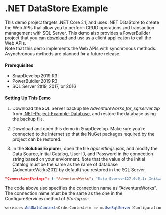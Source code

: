 ﻿# <b>.NET DataStore Example</b>

This demo project targets .NET Core 3.1, and uses .NET DataStore to create the Web APIs that allow you to perform CRUD operations and transaction management with SQL Server. This demo also provides a PowerBuilder project that you can [download](https://github.com/Appeon/PowerBuilder-RestClient-Example) and use as a client application to call the Web APIs.   
Note that this demo implements the Web APIs with synchronous methods. Asynchronous methods are planned for a future release.

#### Prerequisites
*   SnapDevelop 2019 R3     
*   PowerBuidler 2019 R3    
*   SQL Server 2019, 2017, or 2016  

#### Setting Up This Demo

1.	Download the SQL Server backup file *AdventureWorks_for_sqlserver.zip* from [.NET-Project-Example-Database](https://github.com/Appeon/.NET-Project-Example-Database), and restore the database using the backup file.

2.	Download and open this demo in SnapDevelop. Make sure you’re connected to the Internet so that the NuGet packages required by the project can be restored.

3.	In the **Solution Explorer**, open the file *appsettings.json*, and modify the Data Source, Initial Catalog, User ID, and Password in the connection string based on your enviorment. Note that the value of the Initial Catalog must be the same as the name of database (AdventureWorks2012 by default) you restored in the SQL Server.


   ```json
   "ConnectionStrings": { "AdventureWorks": "Data Source=127.0.0.1; Initial Catalog=AdventureWorks2012; Integrated Security=False; User ID=sa; Password=123456; Pooling=True; Min Pool Size=0; Max Pool Size=100; ApplicationIntent=ReadWrite" }
   ```
The code above also specifies the connection name as “AdventureWorks”. The connection name must be the same as the one in the ConfigureServices method of *Startup.cs*:

   ```C#
   services.AddDataContext<OrderContext>(m => m.UseSqlServer(Configuration, "AdventureWorks"));  
   ```


